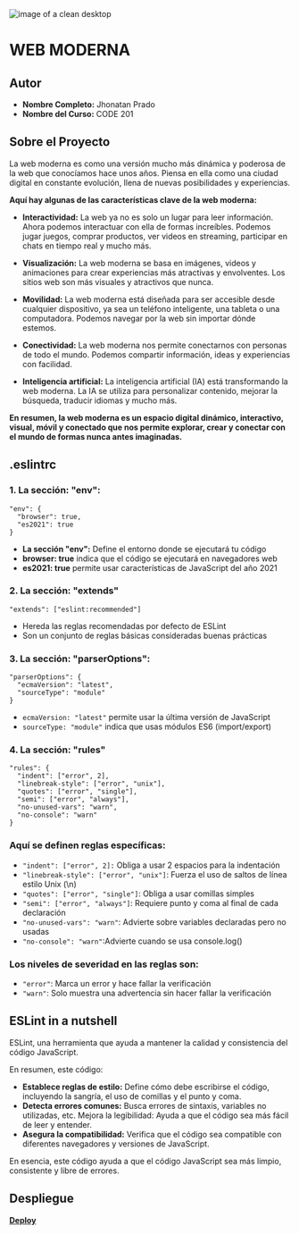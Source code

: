 
<img src="https://www.webfx.com/wp-content/uploads/2023/08/38_modern_web_design-1024x462.png" alt="image of a clean desktop">

# WEB MODERNA


## Autor
- **Nombre Completo:** Jhonatan Prado
- **Nombre del Curso:** CODE 201

## Sobre el Proyecto
La web moderna es como una versión mucho más dinámica y poderosa de la web que conocíamos hace unos años. Piensa en ella como una ciudad digital en constante evolución, llena de nuevas posibilidades y experiencias.

**Aquí hay algunas de las características clave de la web moderna:**

- **Interactividad:** 
La web ya no es solo un lugar para leer información. Ahora podemos interactuar con ella de formas increíbles. Podemos jugar juegos, comprar productos, ver videos en streaming, participar en chats en tiempo real y mucho más.

- **Visualización:** La web moderna se basa en imágenes, videos y animaciones para crear experiencias más atractivas y envolventes. Los sitios web son más visuales y atractivos que nunca.

- **Movilidad:** La web moderna está diseñada para ser accesible desde cualquier dispositivo, ya sea un teléfono inteligente, una tableta o una computadora. Podemos navegar por la web sin importar dónde estemos.

- **Conectividad:** La web moderna nos permite conectarnos con personas de todo el mundo. Podemos compartir información, ideas y experiencias con facilidad.

- **Inteligencia artificial:** La inteligencia artificial (IA) está transformando la web moderna. La IA se utiliza para personalizar contenido, mejorar la búsqueda, traducir idiomas y mucho más.

**En resumen, la web moderna es un espacio digital dinámico, interactivo, visual, móvil y conectado que nos permite explorar, crear y conectar con el mundo de formas nunca antes imaginadas.**

## .eslintrc

### 1. La sección: "env":
```
"env": {
  "browser": true,
  "es2021": true
}
```

- **La sección "env":** Define el entorno donde se ejecutará tu código
- **browser: true** indica que el código se ejecutará en navegadores web
- **es2021: true** permite usar características de JavaScript del año 2021

### 2. La sección: "extends"
```
"extends": ["eslint:recommended"]
```

- Hereda las reglas recomendadas por defecto de ESLint
- Son un conjunto de reglas básicas consideradas buenas prácticas

### 3. La sección: "parserOptions":

```
"parserOptions": {
  "ecmaVersion": "latest",
  "sourceType": "module"
}
```
- `ecmaVersion: "latest"` permite usar la última versión de JavaScript
- `sourceType: "module"` indica que usas módulos ES6 (import/export)

### 4. La sección: "rules"
```
"rules": {
  "indent": ["error", 2],
  "linebreak-style": ["error", "unix"],
  "quotes": ["error", "single"],
  "semi": ["error", "always"],
  "no-unused-vars": "warn",
  "no-console": "warn"
}
```

### Aquí se definen reglas específicas:

- `"indent": ["error", 2]:` Obliga a usar 2 espacios para la indentación
- `"linebreak-style": ["error", "unix"]`: Fuerza el uso de saltos de línea estilo Unix (\n)
- `"quotes": ["error", "single"]`: Obliga a usar comillas simples
- `"semi": ["error", "always"]`: Requiere punto y coma al final de cada declaración
- `"no-unused-vars": "warn"`: Advierte sobre variables declaradas pero no usadas
- `"no-console": "warn"`:Advierte cuando se usa console.log()

### Los niveles de severidad en las reglas son:

- `"error"`: Marca un error y hace fallar la verificación
- `"warn"`: Solo muestra una advertencia sin hacer fallar la verificación

## ESLint in a nutshell

ESLint, una herramienta que ayuda a mantener la calidad y consistencia del código JavaScript.

En resumen, este código:

- **Establece reglas de estilo:** Define cómo debe escribirse el código, incluyendo la sangría, el uso de comillas y el punto y coma.
- **Detecta errores comunes:** Busca errores de sintaxis, variables no utilizadas, etc.
Mejora la legibilidad: Ayuda a que el código sea más fácil de leer y entender.
- **Asegura la compatibilidad:** Verifica que el código sea compatible con diferentes navegadores y versiones de JavaScript.

En esencia, este código ayuda a que el código JavaScript sea más limpio, consistente y libre de errores.

## Despliegue

**[Deploy](gudielvfx.github.io/web-moderna/)**
